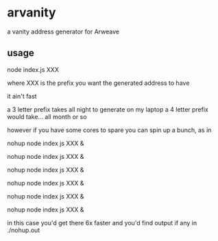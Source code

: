 # arvanity
a vanity address generator for Arweave

## usage
  
node index.js XXX

where XXX is the prefix you want the generated address to have

it ain't fast

a 3 letter prefix takes all night to generate on my laptop 
a 4 letter prefix would take... all month or so

however if you have some cores to spare you can spin up a bunch, as in 

nohup node index js XXX &

nohup node index js XXX &

nohup node index js XXX &

nohup node index js XXX &

nohup node index js XXX &

nohup node index js XXX &

in this case you'd get there 6x faster and you'd find output if any in ./nohup.out

